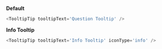 **Default**

```js
<TooltipTip tooltipText='Question Tooltip' />
```

**Info Tooltip**

```js
<TooltipTip tooltipText='Info Tooltip' iconType='info' />
```
